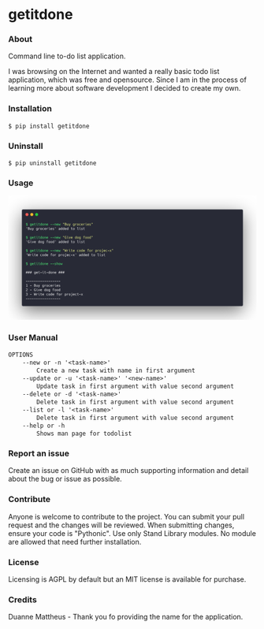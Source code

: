 # getitdone

### About
Command line to-do list application.

I was browsing on the Internet and wanted a really basic todo list application, which was free and opensource. Since I am in the process of learning more about software development I decided to create my own.


### Installation
```
$ pip install getitdone
```

### Uninstall
```
$ pip uninstall getitdone
```

### Usage
![](https://github.com/ryanleonbutler/getitdone/blob/master/images/image1.jpg?raw=true)



### User Manual
    OPTIONS
        --new or -n '<task-name>'
            Create a new task with name in first argument
        --update or -u '<task-name>' '<new-name>'
            Update task in first argument with value second argument
        --delete or -d '<task-name>'
            Delete task in first argument with value second argument
        --list or -l '<task-name>'
            Delete task in first argument with value second argument
        --help or -h
            Shows man page for todolist

### Report an issue
Create an issue on GitHub with as much supporting information and detail about the bug or issue as possible.

### Contribute
Anyone is welcome to contribute to the project. You can submit your pull request and the changes will be reviewed. When submitting changes, ensure your code is "Pythonic". Use only Stand Library modules. No module are allowed that need further installation.

### License
Licensing is AGPL by default but an MIT license is available for purchase.

### Credits
Duanne Mattheus - Thank you fo providing the name for the application.